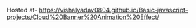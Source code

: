 Hosted at- https://vishalyadav0804.github.io/Basic-javascript-projects/Cloud%20Banner%20Animation%20Effect/

